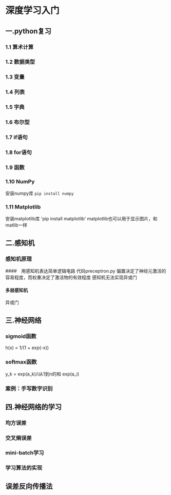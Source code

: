 # 深度学习入门
## 一.python复习
### 1.1 算术计算
### 1.2 数据类型
### 1.3 变量
### 1.4 列表
### 1.5 字典
### 1.6 布尔型
### 1.7 if语句
### 1.8 for语句
### 1.9 函数
### 1.10 NumPy
安装numpy库
`pip install numpy`
### 1.11 Matplotlib
安装matplotlib库
'pip install matplotlib'
matplotlib也可以用于显示图片，和matlib一样
## 二.感知机
### 感知机原理
####　用感知机表达简单逻辑电路
代码preceptron.py
偏置决定了神经元激活的容易程度，而权重决定了激活物的有效程度
感知机无法实现异或门
#### 多层感知机
异或门
## 三.神经网络
### sigmoid函数
h(x) = 1/(1 + exp(-x))
### softmax函数
y_k = exp(a_k)/i从1到n的和 exp(a_i)
### 案例：手写数字识别
## 四.神经网络的学习
### 均方误差
### 交叉熵误差
### mini-batch学习

### 学习算法的实现

## 误差反向传播法
